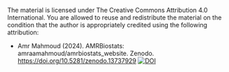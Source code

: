 The material is licensed under The Creative Commons Attribution 4.0 International. You are allowed to reuse and redistribute the material on the condition that the author is appropriately credited using the following attribution:

-  Amr Mahmoud (2024). AMRBiostats: amraamahmoud/amrbiostats_website. Zenodo. <https://doi.org/10.5281/zenodo.13737929>  [![DOI](https://zenodo.org/badge/DOI/10.5281/zenodo.13737929.svg)](https://doi.org/10.5281/zenodo.13737929)
